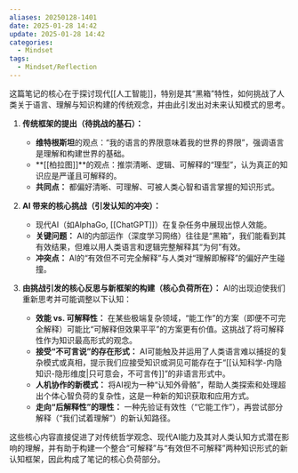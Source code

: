 ```yaml
---
aliases: 20250128-1401
date: 2025-01-28 14:42
update: 2025-01-28 14:42
categories:
  - Mindset
tags:
  - Mindset/Reflection
---
```

这篇笔记的核心在于探讨现代[[人工智能]]，特别是其“黑箱”特性，如何挑战了人类关于语言、理解与知识构建的传统观念，并由此引发出对未来认知模式的思考。

1.  **传统框架的提出（待挑战的基石）：**
    *   **维特根斯坦**的观点：“我的语言的界限意味着我的世界的界限”，强调语言是理解和构建世界的基础。
    *   **[[柏拉图]]**的观点：推崇清晰、逻辑、可解释的“理型”，认为真正的知识应是严谨且可解释的。
    *   **共同点：** 都偏好清晰、可理解、可被人类心智和语言掌握的知识形式。

2.  **AI 带来的核心挑战（引发认知的冲突）：**
    *   现代AI（如AlphaGo, [[ChatGPT]]）在复杂任务中展现出惊人效能。
    *   **关键问题：** AI的内部运作（深度学习网络）往往是“黑箱”，我们能看到其有效结果，但难以用人类语言和逻辑完整解释其“为何”有效。
    *   **冲突点：** AI的“有效但不可完全解释”与人类对“理解即解释”的偏好产生碰撞。

3.  **由挑战引发的核心反思与新框架的构建（核心负荷所在）：** AI的出现迫使我们重新思考并可能调整以下认知：
    *   **效能 vs. 可解释性：** 在某些极端复杂领域，“能工作”的方案（即便不可完全解释）可能比“可解释但效果平平”的方案更有价值。这挑战了将可解释性作为知识最高形式的观念。
    *   **接受“不可言说”的存在形式：** AI可能触及并运用了人类语言难以捕捉的复杂模式或真相，提示我们应接受知识或洞见可能存在于“[[认知科学-内隐知识-隐形维度|只可意会，不可言传]]”的非语言形式中。
    *   **人机协作的新模式：** 将AI视为一种“认知外骨骼”，帮助人类探索和处理超出个体心智负荷的复杂性，这是一种新的知识获取和应用方式。
    *   **走向“后解释性”的理性：** 一种先验证有效性（“它能工作”），再尝试部分解释（“我们试着理解”）的新认知路径。

这些核心内容直接促进了对传统哲学观念、现代AI能力及其对人类认知方式潜在影响的理解，并有助于构建一个整合“可解释”与“有效但不可解释”两种知识形式的新认知框架，因此构成了笔记的核心负荷部分。